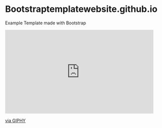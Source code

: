 # Bootstraptemplatewebsite.github.io
Example Template made with Bootstrap
<iframe src="https://giphy.com/embed/DzjbbrtzeWHNHQUMXz" width="480" height="270" frameBorder="0" class="giphy-embed" allowFullScreen></iframe><p><a href="https://giphy.com/gifs/programming-DzjbbrtzeWHNHQUMXz">via GIPHY</a></p>
